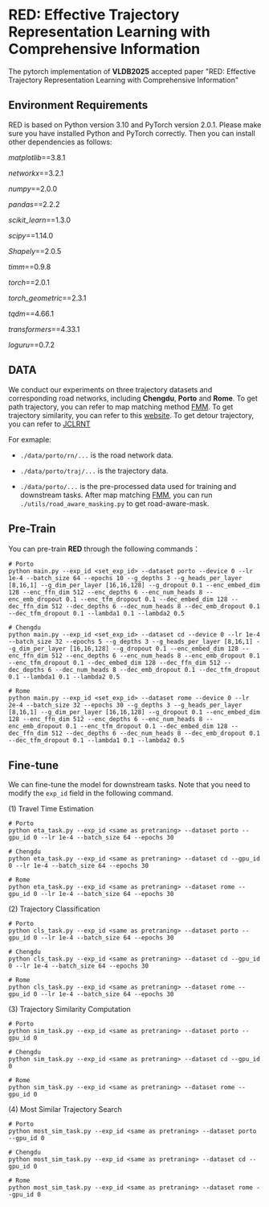 # RED: Effective Trajectory Representation Learning with Comprehensive Information

The pytorch implementation of **VLDB2025** accepted paper "RED: Effective Trajectory Representation Learning with Comprehensive Information"

## Environment Requirements

RED is based on Python version 3.10 and PyTorch version 2.0.1. Please make sure you have installed Python and PyTorch correctly. Then you can install other dependencies as follows:

*matplotlib*==3.8.1

*networkx*==3.2.1

*numpy*==2.0.0

*pandas*==2.2.2

*scikit_learn*==1.3.0

*scipy*==1.14.0

*Shapely*==2.0.5

*timm*==0.9.8

*torch*==2.0.1

*torch_geometric*==2.3.1

*tqdm*==4.66.1

*transformers*==4.33.1

*loguru*==0.7.2



## DATA

We conduct our experiments on three trajectory datasets and corresponding road networks, including **Chengdu**, **Porto** and **Rome**. To get path trajectory, you can refer to map matching method [FMM](https://github.com/cyang-kth/fmm). To get trajectory similarity, you can refer to this [website](https://github.com/bguillouet/traj-dist). To get detour trajectory, you can refer to [JCLRNT](https://github.com/mzy94/JCLRNT)

For exmaple:

- `./data/porto/rn/...` is the road network data.

- `./data/porto/traj/...` is the trajectory data.

- `./data/porto/...` is the pre-processed data used for training and downstream tasks. After map matching [FMM](https://github.com/cyang-kth/fmm), you can run `./utils/road_aware_masking.py` to get road-aware-mask.

## Pre-Train

You can pre-train **RED** through the following commands：

```shell
# Porto
python main.py --exp_id <set_exp_id> --dataset porto --device 0 --lr 1e-4 --batch_size 64 --epochs 10 --g_depths 3 --g_heads_per_layer [8,16,1] --g_dim_per_layer [16,16,128] --g_dropout 0.1 --enc_embed_dim 128 --enc_ffn_dim 512 --enc_depths 6 --enc_num_heads 8 --enc_emb_dropout 0.1 --enc_tfm_dropout 0.1 --dec_embed_dim 128 --dec_ffn_dim 512 --dec_depths 6 --dec_num_heads 8 --dec_emb_dropout 0.1 --dec_tfm_dropout 0.1 --lambda1 0.1 --lambda2 0.5

# Chengdu 
python main.py --exp_id <set_exp_id> --dataset cd --device 0 --lr 1e-4 --batch_size 32 --epochs 5 --g_depths 3 --g_heads_per_layer [8,16,1] --g_dim_per_layer [16,16,128] --g_dropout 0.1 --enc_embed_dim 128 --enc_ffn_dim 512 --enc_depths 6 --enc_num_heads 8 --enc_emb_dropout 0.1 --enc_tfm_dropout 0.1 --dec_embed_dim 128 --dec_ffn_dim 512 --dec_depths 6 --dec_num_heads 8 --dec_emb_dropout 0.1 --dec_tfm_dropout 0.1 --lambda1 0.1 --lambda2 0.5

# Rome
python main.py --exp_id <set_exp_id> --dataset rome --device 0 --lr 2e-4 --batch_size 32 --epochs 30 --g_depths 3 --g_heads_per_layer [8,16,1] --g_dim_per_layer [16,16,128] --g_dropout 0.1 --enc_embed_dim 128 --enc_ffn_dim 512 --enc_depths 6 --enc_num_heads 8 --enc_emb_dropout 0.1 --enc_tfm_dropout 0.1 --dec_embed_dim 128 --dec_ffn_dim 512 --dec_depths 6 --dec_num_heads 8 --dec_emb_dropout 0.1 --dec_tfm_dropout 0.1 --lambda1 0.1 --lambda2 0.5
```

 ## Fine-tune

We can fine-tune the model for downstream tasks. Note that you need to modify the `exp_id` field in the following command.

(1) Travel Time Estimation

```shell
# Porto
python eta_task.py --exp_id <same as pretraning> --dataset porto --gpu_id 0 --lr 1e-4 --batch_size 64 --epochs 30

# Chengdu
python eta_task.py --exp_id <same as pretraning> --dataset cd --gpu_id 0 --lr 1e-4 --batch_size 64 --epochs 30

# Rome
python eta_task.py --exp_id <same as pretraning> --dataset rome --gpu_id 0 --lr 1e-4 --batch_size 64 --epochs 30
```

(2) Trajectory Classification

```shell
# Porto
python cls_task.py --exp_id <same as pretraning> --dataset porto --gpu_id 0 --lr 1e-4 --batch_size 64 --epochs 30

# Chengdu
python cls_task.py --exp_id <same as pretraning> --dataset cd --gpu_id 0 --lr 1e-4 --batch_size 64 --epochs 30

# Rome
python cls_task.py --exp_id <same as pretraning> --dataset rome --gpu_id 0 --lr 1e-4 --batch_size 64 --epochs 30
```

(3) Trajectory Similarity Computation

```shell
# Porto
python sim_task.py --exp_id <same as pretraning> --dataset porto --gpu_id 0

# Chengdu
python sim_task.py --exp_id <same as pretraning> --dataset cd --gpu_id 0

# Rome
python sim_task.py --exp_id <same as pretraning> --dataset rome --gpu_id 0
```

(4) Most Similar Trajectory Search

```shell
# Porto
python most_sim_task.py --exp_id <same as pretraning> --dataset porto --gpu_id 0

# Chengdu
python most_sim_task.py --exp_id <same as pretraning> --dataset cd --gpu_id 0

# Rome
python most_sim_task.py --exp_id <same as pretraning> --dataset rome --gpu_id 0
```

